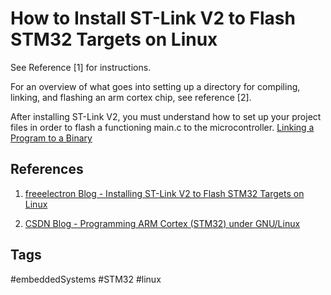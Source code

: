# How to Install ST-Link V2 to Flash STM32 Targets on Linux

See Reference [1] for instructions.

For an overview of what goes into setting up a directory for compiling, linking, and flashing an arm cortex chip, see reference [2].

After installing ST-Link V2, you must understand how to set up your project files in order to flash a functioning main.c to the microcontroller. [Linking a Program to a Binary](../202202101901)

## References
1. [freeelectron Blog - Installing ST-Link V2 to Flash STM32 Targets on Linux](https://freeelectron.ro/installing-st-link-v2-to-flash-stm32-targets-on-linux/)  

2. [CSDN Blog - Programming ARM Cortex (STM32) under GNU/Linux](../202110191854)  

## Tags
#embeddedSystems #STM32 #linux

